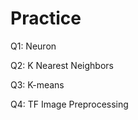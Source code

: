 # Practice 
Q1: Neuron                                     
         
Q2: K Nearest Neighbors   
 
Q3: K-means 

Q4: TF Image Preprocessing 
